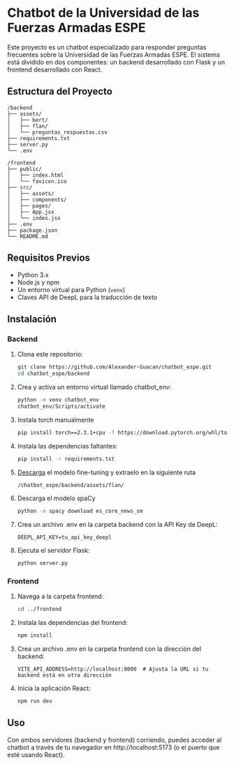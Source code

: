 # Chatbot de la Universidad de las Fuerzas Armadas ESPE

Este proyecto es un chatbot especializado para responder preguntas frecuentes sobre la Universidad de las Fuerzas Armadas ESPE. El sistema está dividido en dos componentes: un backend desarrollado con Flask y un frontend desarrollado con React.

## Estructura del Proyecto

```plaintext
/backend
├── assets/
│   ├── bert/
│   ├── flan/
│   └── preguntas_respuestas.csv
├── requirements.txt
├── server.py
└── .env

/frontend
├── public/
│   ├── index.html
│   └── favicon.ico
├── src/
│   ├── assets/
│   ├── components/
│   ├── pages/
│   ├── App.jsx
│   └── index.jsx
├── .env
├── package.json
└── README.md
```

## Requisitos Previos

- Python 3.x
- Node.js y npm
- Un entorno virtual para Python (`venv`)
- Claves API de DeepL para la traducción de texto

## Instalación

### Backend

1. Clona este repositorio:

    ```bash
    git clone https://github.com/Alexander-Guacan/chatbot_espe.git
    cd chatbot_espe/backend
    ```

2. Crea y activa un entorno virtual llamado chatbot_env:

    ```bash
    python -m venv chatbot_env
    chatbot_env/Scripts/activate
    ```

3. Instala torch manualmente

    ```bash
    pip install torch==2.3.1+cpu -f https://download.pytorch.org/whl/torch_stable.html
    ```

4. Instala las dependencias faltantes:

    ```bash
    pip install -r requirements.txt
    ```

5. [Descarga](https://drive.google.com/file/d/1-9KvZ7fpScM63DiKiQcGAv-dWsV6voxl/view?usp=drive_link) el modelo fine-tuning y extraelo en la siguiente ruta

    ```bash
    /chatbot_espe/backend/assets/flan/
    ```

6. Descarga el modelo spaCy

    ```bash
    python -m spacy download es_core_news_sm
    ```

7. Crea un archivo .env en la carpeta backend con la API Key de DeepL:

    ```plaintext
    DEEPL_API_KEY=tu_api_key_deepl
    ```

8. Ejecuta el servidor Flask:

    ```bash
    python server.py
    ```

### Frontend

1. Navega a la carpeta frontend:

    ```bash
    cd ../frontend
    ```

2. Instala las dependencias del frontend:

    ```bash
    npm install
    ```

3. Crea un archivo .env en la carpeta frontend con la dirección del backend:

    ```plaintext
    VITE_API_ADDRESS=http://localhost:8000  # Ajusta la URL si tu backend está en otra dirección
    ```

4. Inicia la aplicación React:

    ```bash
    npm run dev
    ```

## Uso
Con ambos servidores (backend y frontend) corriendo, puedes acceder al chatbot a través de tu navegador en http://localhost:5173 (o el puerto que esté usando React).
